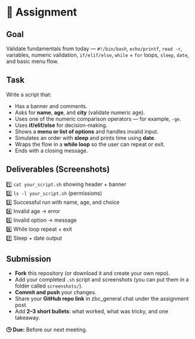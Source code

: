 # 📘 Assignment

## Goal
Validate fundamentals from today — `#!/bin/bash`, `echo/printf`, `read -r`, variables, numeric validation, `if/elif/else`, `while` + `for` loops, `sleep`, `date`, and basic menu flow.

## Task
Write a script that:
- Has a banner and comments.  
- Asks for **name**, **age**, and **city** (validate numeric age).  
- Uses one of the numeric comparison operators — for example, `-ge`.  
- Uses **if/elif/else** for decision-making.  
- Shows a **menu or list of options** and handles invalid input.  
- Simulates an order with **sleep** and prints time using **date**.  
- Wraps the flow in a **while loop** so the user can repeat or exit.  
- Ends with a closing message.

## Deliverables (Screenshots)
1️⃣ `cat your_script.sh` showing header + banner  
2️⃣ `ls -l your_script.sh` (permissions)  
3️⃣ Successful run with name, age, and choice  
4️⃣ Invalid age → error  
5️⃣ Invalid option → message  
6️⃣ While loop repeat + exit  
7️⃣ Sleep + date output  

## Submission
- **Fork** this repository (or download it and create your own repo).  
- Add your completed `.sh` script and screenshots (you can put them in a folder called `screenshots/`).  
- **Commit and push** your changes.  
- Share your **GitHub repo link** in  zbc_general chat  under the assignment post.  
- Add **2–3 short bullets**: what worked, what was tricky, and one takeaway.  

**🕒 Due:** Before our next meeting.
